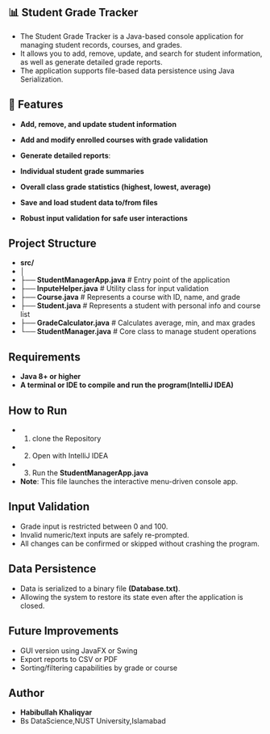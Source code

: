 ## 📊 Student Grade Tracker
- The Student Grade Tracker is a Java-based console application for managing student records, courses, and grades.
- It allows you to add, remove, update, and search for student information, as well as generate detailed grade reports. 
- The application supports file-based data persistence using Java Serialization.
## 🚀 Features
- **Add, remove, and update student information**
- **Add and modify enrolled courses with grade validation**
- **Generate detailed reports**:
- **Individual student grade summaries**

- **Overall class grade statistics (highest, lowest, average)**
- **Save and load student data to/from files**
- **Robust input validation for safe user interactions**
##  Project Structure
- **src/**
- **│**
- **├── StudentManagerApp.java**                  # Entry point of the application
- **├── InputeHelper.java**          # Utility class for input validation
- **├── Course.java**                # Represents a course with ID, name, and grade
- **├── Student.java**               # Represents a student with personal info and course list
- **├── GradeCalculator.java**       # Calculates average, min, and max grades
- **└── StudentManager.java**        # Core class to manage student operations
##  Requirements
- **Java 8+ or higher**
- **A terminal or IDE to compile and run the program(IntelliJ IDEA)**
##    How to Run
- 1. clone the Repository
- 2. Open with IntelliJ IDEA
- 3. Run the **StudentManagerApp.java**
- **Note**: This file launches the interactive menu-driven console app.
##  Input Validation
- Grade input is restricted between 0 and 100.
- Invalid numeric/text inputs are safely re-prompted.
- All changes can be confirmed or skipped without crashing the program.
##  Data Persistence
- Data is serialized to a binary file **(Database.txt)**.
- Allowing the system to restore its state even after the application is closed.
##   Future Improvements 
- GUI version using JavaFX or Swing
- Export reports to CSV or PDF
- Sorting/filtering capabilities by grade or course
## Author
- **Habibullah Khaliqyar**
- Bs DataScience,NUST University,Islamabad 
